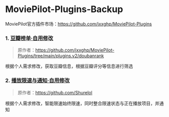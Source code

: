 # MoviePilot-Plugins-Backup
MoviePilot官方插件市场：https://github.com/jxxghp/MoviePilot-Plugins

### 1. [豆瓣榜单·自用修改](https://github.com/justzerock/MoviePilot-Plugins-Backup/tree/main/plugins.v2/doubanrankmod)
  > 原作者：https://github.com/jxxghp/MoviePilot-Plugins/tree/main/plugins.v2/doubanrank

  根据个人需求修改，获取豆瓣信息，根据豆瓣评分等信息进行筛选

### 2. [播放限速与通知·自用修改](https://github.com/justzerock/MoviePilot-Plugins-Backup/tree/main/plugins.v2/speedlimitermod)
  > 原作者：https://github.com/Shurelol

  根据个人需求修改，智能限速始终限速，同时整合限速状态与正在播放项目，并通知
